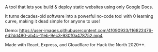 A tool that lets you build & deploy static websites using only Google Docs.
 
It turns decades-old software into a powerful no-code tool with 0 learning curve, making it dead simple for anyone to use!

Demo:
https://user-images.githubusercontent.com/41090933/116822476-ed2dd480-ab4c-11eb-9ec3-930f0a478752.mp4


Made with React, Express, and Cloudflare for Hack the North 2020++.
